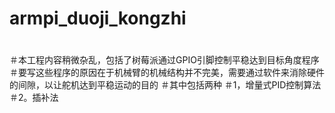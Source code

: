 # armpi_duoji_kongzhi
#
＃本工程内容稍微杂乱，包括了树莓派通过GPIO引脚控制平稳达到目标角度程序
＃要写这些程序的原因在于机械臂的机械结构并不完美，需要通过软件来消除硬件的间隙，以让舵机达到平稳运动的目的
＃其中包括两种
＃1，增量式PID控制算法
＃2。插补法
